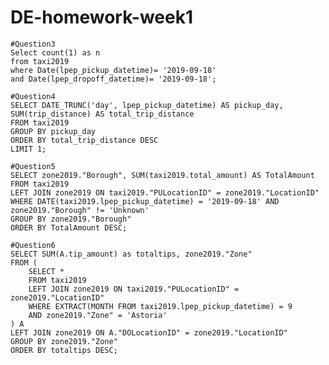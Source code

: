 # DE-homework-week1
    #Question3
    Select count(1) as n 
    from taxi2019
    where Date(lpep_pickup_datetime)= '2019-09-18'
    and Date(lpep_dropoff_datetime)= '2019-09-18';
    
    #Question4
    SELECT DATE_TRUNC('day', lpep_pickup_datetime) AS pickup_day, SUM(trip_distance) AS total_trip_distance
    FROM taxi2019
    GROUP BY pickup_day
    ORDER BY total_trip_distance DESC
    LIMIT 1;
    
    #Question5
    SELECT zone2019."Borough", SUM(taxi2019.total_amount) AS TotalAmount
    FROM taxi2019 
    LEFT JOIN zone2019 ON taxi2019."PULocationID" = zone2019."LocationID"
    WHERE DATE(taxi2019.lpep_pickup_datetime) = '2019-09-18' AND zone2019."Borough" != 'Unknown'
    GROUP BY zone2019."Borough"
    ORDER BY TotalAmount DESC;
    
    #Question6
    SELECT SUM(A.tip_amount) as totaltips, zone2019."Zone"
    FROM (
        SELECT *
        FROM taxi2019
        LEFT JOIN zone2019 ON taxi2019."PULocationID" = zone2019."LocationID"
        WHERE EXTRACT(MONTH FROM taxi2019.lpep_pickup_datetime) = 9  
        AND zone2019."Zone" = 'Astoria'
    ) A
    LEFT JOIN zone2019 ON A."DOLocationID" = zone2019."LocationID"
    GROUP BY zone2019."Zone"
    ORDER BY totaltips DESC;
